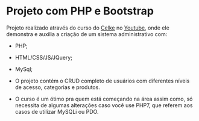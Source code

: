 # Projeto com PHP e Bootstrap

 Projeto realizado através do curso do [Celke](https://www.youtube.com/channel/UC5ClMRHFl8o_MAaO4w7ZYug) no [Youtube](youtube.com), onde ele demonstra e auxilia a criação de um sistema administrativo com:
   * PHP;
   * HTML/CSS/JS/JQuery;
   * MySql;
   
   * O projeto contém o CRUD completo de usuários com diferentes níveis de acesso, categorias e produtos.
   * O curso é um ótimo pra quem está começando na área assim como, só necessita de algumas alterações caso você use PHP7, que referem aos casos de utilizar MySQLi ou PDO.
